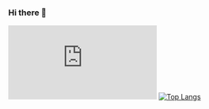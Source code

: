 ### Hi there 👋

 [![My Stats](https://github-stats-evirunurm.vercel.app/api/stats.js?username=GinKuReNai)](https://github.com/evirunurm/github-stats)
[![Top Langs](https://github-readme-stats-ginkurenai.vercel.app/api/top-langs/?username=GinKuReNai&layout=compact&count_private=true)](https://github.com/anuraghazra/github-readme-stats)

<!--
**GinKuReNai/GinKuReNai** is a ✨ _special_ ✨ repository because its `README.md` (this file) appears on your GitHub profile.

Here are some ideas to get you started:

- 🔭 I’m currently working on ...
- 🌱 I’m currently learning ...
- 👯 I’m looking to collaborate on ...
- 🤔 I’m looking for help with ...
- 💬 Ask me about ...
- 📫 How to reach me: ...
- 😄 Pronouns: ...
- ⚡ Fun fact: ...
-->

